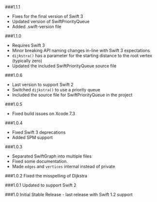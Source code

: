 ###1.1.1
- Fixes for the final version of Swift 3
- Updated version of SwiftPriorityQueue
- Added .swift-version file

###1.1.0
- Requires Swift 3
- Minor breaking API naming changes in-line with Swift 3 expectations
- `dijkstra()` has a parameter for the starting distance to the root vertex (typically zero)
- Updated the included SwiftPriorityQueue source file

###1.0.6
- Last version to support Swift 2
- Switched `dijkstra()` to use a priority queue
- Included the source file for SwiftPriorityQueue in the project

###1.0.5
- Fixed build issues on Xcode 7.3

###1.0.4
- Fixed Swift 3 deprecations
- Added SPM support

###1.0.3
- Separated SwiftGraph into multiple files 
- Fixed some documentation.
- Made `edges` and `vertices` internal instead of private

###1.0.2
Fixed the misspelling of Dijkstra

###1.0.1
Updated to support Swift 2

###1.0
Initial Stable Release - last release with Swift 1.2 support
